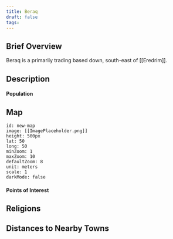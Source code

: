 ```yaml
---
title: Beraq
draft: false
tags:
---
```

## Brief Overview 
Beraq is a primarily trading based down, south-east of [[Eredrim]]. 

## Description

#### Population

## Map
```leaflet 
id: new-map 
image: [[ImagePlaceholder.png]] 
height: 500px 
lat: 50 
long: 50 
minZoom: 1 
maxZoom: 10 
defaultZoom: 8
unit: meters 
scale: 1 
darkMode: false
```
#### Points of Interest 

## Religions

## Distances to Nearby Towns


